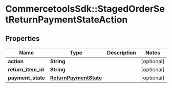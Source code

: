 # CommercetoolsSdk::StagedOrderSetReturnPaymentStateAction

## Properties
Name | Type | Description | Notes
------------ | ------------- | ------------- | -------------
**action** | **String** |  | [optional] 
**return_item_id** | **String** |  | [optional] 
**payment_state** | [**ReturnPaymentState**](ReturnPaymentState.md) |  | [optional] 

